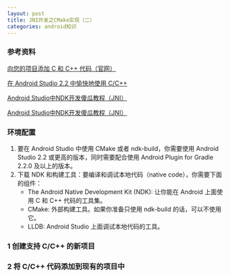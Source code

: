 ```yaml
---
layout: post
title: JNI开发之CMake实现（二）
categories: android知识
---
```


### 参考资料 ###

[向您的项目添加 C 和 C++ 代码（官网）](https://developer.android.com/studio/projects/add-native-code#existing-project)  

[在 Android Studio 2.2 中愉快地使用 C/C++](https://blog.csdn.net/wl9739/article/details/52607010)   

[Android Studio中NDK开发傻瓜教程（JNI）](https://zhuanlan.zhihu.com/p/29570177)   

[Android Studio中NDK开发傻瓜教程（JNI）](https://zhuanlan.zhihu.com/p/29570177)      

### 环境配置 ###

1. 要在 Android Studio 中使用 CMake 或者 ndk-build，你需要使用 Android Studio 2.2 或更高的版本，同时需要配合使用 Android Plugin for Gradle 2.2.0 及以上的版本。
2. 下载 NDK 和构建工具：要编译和调试本地代码（native code），你需要下面的组件：
	- The Android Native Development Kit (NDK): 让你能在 Android 上面使用 C 和 C++ 代码的工具集。
	- CMake: 外部构建工具。如果你准备只使用 ndk-build 的话，可以不使用它。
	- LLDB: Android Studio 上面调试本地代码的工具。

### 1 创建支持 C/C++ 的新项目 ###





### 2 将 C/C++ 代码添加到现有的项目中 ###